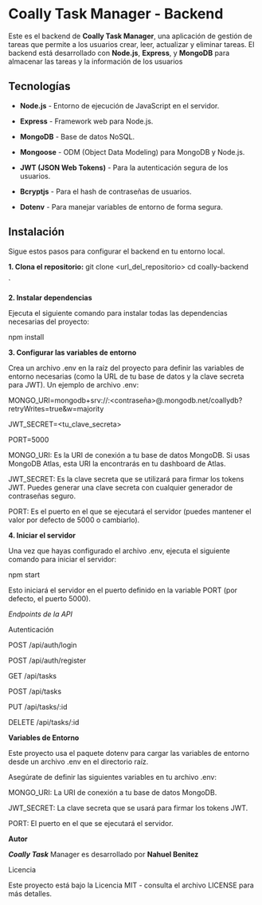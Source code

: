 # Coally Task Manager - Backend

Este es el backend de **Coally Task Manager**, una aplicación de gestión de tareas que permite a los usuarios crear, leer, actualizar y eliminar tareas. El backend está desarrollado con **Node.js**, **Express**, y **MongoDB** para almacenar las tareas y la información de los usuarios

## Tecnologías

-  **Node.js** - Entorno de ejecución de JavaScript en el servidor.

-  **Express** - Framework web para Node.js.

-  **MongoDB** - Base de datos NoSQL.

-  **Mongoose** - ODM (Object Data Modeling) para MongoDB y Node.js.

-  **JWT (JSON Web Tokens)** - Para la autenticación segura de los usuarios.

-  **Bcryptjs** - Para el hash de contraseñas de usuarios.

-  **Dotenv** - Para manejar variables de entorno de forma segura.

  

## Instalación

Sigue estos pasos para configurar el backend en tu entorno local.
  

**1. Clona el repositorio:**
git clone <url_del_repositorio>
cd coally-backend

`



**2. Instalar dependencias**

Ejecuta el siguiente comando para instalar todas las dependencias necesarias del proyecto:

npm install

**3. Configurar las variables de entorno**

Crea un archivo .env en la raíz del proyecto para definir las variables de entorno necesarias (como la URL de tu base de datos y la clave secreta para JWT). Un ejemplo de archivo .env:

MONGO_URI=mongodb+srv://<usuario>:<contraseña>@<cluster>.mongodb.net/coallydb?retryWrites=true&w=majority

JWT_SECRET=<tu_clave_secreta>

PORT=5000

  

MONGO_URI: Es la URI de conexión a tu base de datos MongoDB. Si usas MongoDB Atlas, esta URI la encontrarás en tu dashboard de Atlas.

  

JWT_SECRET: Es la clave secreta que se utilizará para firmar los tokens JWT. Puedes generar una clave secreta con cualquier generador de contraseñas seguro.

PORT: Es el puerto en el que se ejecutará el servidor (puedes mantener el valor por defecto de 5000 o cambiarlo).

  
**4. Iniciar el servidor**

Una vez que hayas configurado el archivo .env, ejecuta el siguiente comando para iniciar el servidor:  

npm start

Esto iniciará el servidor en el puerto definido en la variable PORT (por defecto, el puerto 5000).

  

*Endpoints de la API*

Autenticación

POST /api/auth/login

POST /api/auth/register

GET /api/tasks

POST /api/tasks

PUT /api/tasks/:id

DELETE /api/tasks/:id

**Variables de Entorno**


Este proyecto usa el paquete dotenv para cargar las variables de entorno desde un archivo .env en el directorio raíz.

  

Asegúrate de definir las siguientes variables en tu archivo .env:

  

MONGO_URI: La URI de conexión a tu base de datos MongoDB.

JWT_SECRET: La clave secreta que se usará para firmar los tokens JWT.

PORT: El puerto en el que se ejecutará el servidor.

**Autor**

***Coally Task*** Manager es desarrollado por **Nahuel Benitez**

  

Licencia

Este proyecto está bajo la Licencia MIT - consulta el archivo LICENSE para más detalles.